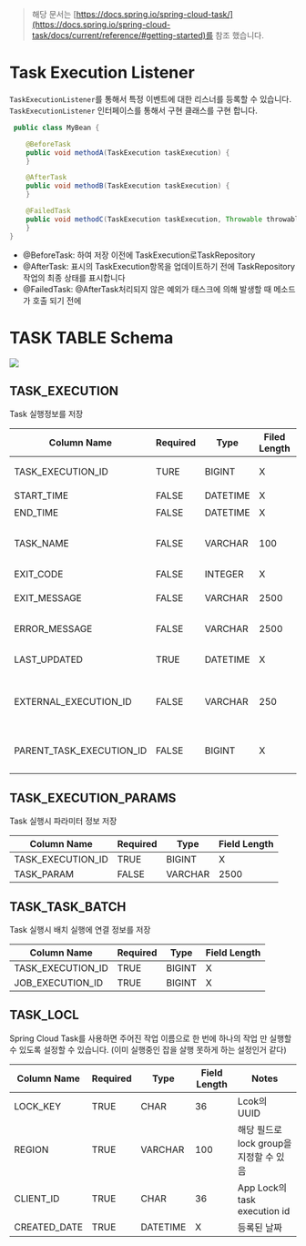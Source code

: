 > 해당 문서는 [https://docs.spring.io/spring-cloud-task/](https://docs.spring.io/spring-cloud-task/docs/current/reference/#getting-started)를 참조 했습니다.

# Task Execution Listener
`TaskExecutionListener`를 통해서 특정 이벤트에 대한 리스너를 등록할 수 있습니다. `TaskExecutionListener` 인터페이스를 통해서 구현 클래스를 구현 합니다.

```java
 public class MyBean {

	@BeforeTask
	public void methodA(TaskExecution taskExecution) {
	}

	@AfterTask
	public void methodB(TaskExecution taskExecution) {
	}

	@FailedTask
	public void methodC(TaskExecution taskExecution, Throwable throwable) {
	}
}
```
* @BeforeTask: 하여 저장 이전에 TaskExecution로TaskRepository
* @AfterTask: 표시의 TaskExecution항목을 업데이트하기 전에 TaskRepository작업의 최종 상태를 표시합니다
* @FailedTask: @AfterTask처리되지 않은 예외가 태스크에 의해 발생할 때 메소드가 호출 되기 전에

# TASK TABLE Schema

![](https://docs.spring.io/spring-cloud-task/docs/current/reference/images/task_schema.png)

## TASK_EXECUTION

Task 실행정보를 저장

Column Name | Required | Type | Filed Length | Notes
------------|----------|------|--------------|------
TASK_EXECUTION_ID | TURE | BIGINT | X | App 시작시 TASK_SEQ 생성, Task 실행시 입력
START_TIME | FALSE | DATETIME | X | Task 실행 시작 시간
END_TIME | FALSE | DATETIME | X | Task 종료 시작 시간
TASK_NAME | FALSE | VARCHAR | 100 | spring.application.name을 따라감, 없는 경우 Application 지정
EXIT_CODE | FALSE | INTEGER | X | 0 = 실패, 1 = 성공
EXIT_MESSAGE | FALSE | VARCHAR | 2500 | 종료메시지 따로 지정하지 않은 경우 NULL
ERROR_MESSAGE | FALSE | VARCHAR | 2500 | Error Message 따로 지정하지 않으면 ErrorStack 메시지 출력
LAST_UPDATED | TRUE | DATETIME | X | Task startup 값 or 외부에서 실행시 값지정 해야함
EXTERNAL_EXECUTION_ID | FALSE | VARCHAR | 250 | Cloud Task를 통해 외부 작업 ID를 지정할 수있음, `pring.cloud.task.external-execution-id` 에서 설정 가능
PARENT_TASK_EXECUTION_ID | FALSE | BIGINT | X | Spring Cloud Task를 사용하면 각각에 대한 상위 작업 ID를 저장할 수 있습니다


## TASK_EXECUTION_PARAMS
Task 실행시 파라미터 정보 저장

Column Name | Required | Type | Field Length
------------|----------|------|-------------
TASK_EXECUTION_ID | TRUE | BIGINT | X
TASK_PARAM | FALSE | VARCHAR | 2500

## TASK_TASK_BATCH
Task 실행시 배치 실행에 연결 정보를 저장

Column Name | Required | Type | Field Length
------------|----------|------|-------------
TASK_EXECUTION_ID | TRUE | BIGINT | X
JOB_EXECUTION_ID | TRUE | BIGINT | X


## TASK_LOCL
Spring Cloud Task를 사용하면 주어진 작업 이름으로 한 번에 하나의 작업 만 실행할 수 있도록 설정할 수 있습니다. (이미 실행중인 잡을 살행 못하게 하는 설정인거 같다)

Column Name | Required | Type | Field Length | Notes
------------|----------|------|--------------|------
LOCK_KEY | TRUE | CHAR | 36 | Lcok의 UUID
REGION | TRUE | VARCHAR | 100 | 해당 필드로 lock group을 지정할 수 있음
CLIENT_ID | TRUE | CHAR | 36 | App Lock의 task execution id
CREATED_DATE | TRUE | DATETIME | X | 등록된 날짜